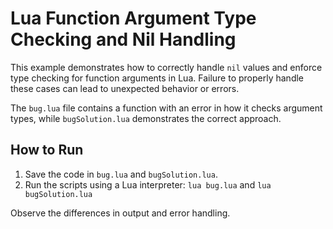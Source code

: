 # Lua Function Argument Type Checking and Nil Handling

This example demonstrates how to correctly handle `nil` values and enforce type checking for function arguments in Lua.  Failure to properly handle these cases can lead to unexpected behavior or errors.

The `bug.lua` file contains a function with an error in how it checks argument types, while `bugSolution.lua` demonstrates the correct approach.

## How to Run

1. Save the code in `bug.lua` and `bugSolution.lua`.
2. Run the scripts using a Lua interpreter: `lua bug.lua` and `lua bugSolution.lua`

Observe the differences in output and error handling.
